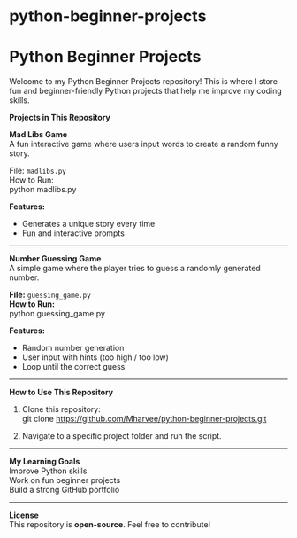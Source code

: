 # python-beginner-projects
# Python Beginner Projects  

Welcome to my Python Beginner Projects repository! This is where I store fun and beginner-friendly Python projects that help me improve my coding skills.  

 **Projects in This Repository** 

**Mad Libs Game**  
A fun interactive game where users input words to create a random funny story.  

File: `madlibs.py`  
   How to Run:  
   python madlibs.py  

 **Features:**  
-  Generates a unique story every time  
-  Fun and interactive prompts  

---

**Number Guessing Game**  
A simple game where the player tries to guess a randomly generated number.  

**File:** `guessing_game.py`  
**How to Run:**  
   python guessing_game.py  

**Features:**  
- Random number generation  
- User input with hints (too high / too low)  
- Loop until the correct guess  

---

 **How to Use This Repository**
1. Clone this repository:  
   git clone https://github.com/Mharvee/python-beginner-projects.git  

2. Navigate to a specific project folder and run the script.  

---

 **My Learning Goals**  
 Improve Python skills  
 Work on fun beginner projects  
 Build a strong GitHub portfolio  

---

 **License**  
This repository is **open-source**. Feel free to contribute!     
